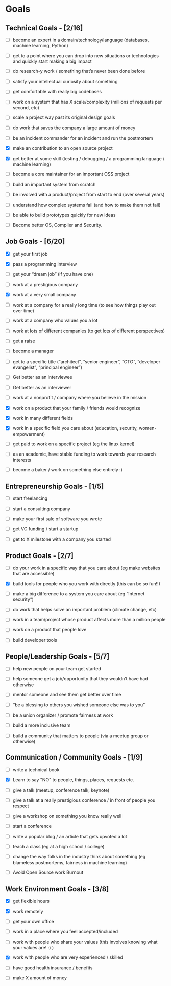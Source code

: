 # Goals

## Technical Goals - [2/16]

- [ ] become an expert in a domain/technology/language (databases, machine learning, Python)

- [ ] get to a point where you can drop into new situations or technologies and quickly start making a big impact

- [ ] do research-y work / something that’s never been done before

- [ ] satisfy your intellectual curiosity about something

- [ ] get comfortable with really big codebases

- [ ] work on a system that has X scale/complexity (millions of requests per second, etc)

- [ ] scale a project way past its original design goals

- [ ] do work that saves the company a large amount of money

- [ ] be an incident commander for an incident and run the postmortem

- [x] make an contribution to an open source project

- [x] get better at some skill (testing / debugging / a programming language / machine learning)

- [ ] become a core maintainer for an important OSS project

- [ ] build an important system from scratch

- [ ] be involved with a product/project from start to end (over several years)

- [ ] understand how complex systems fail (and how to make them not fail)

- [ ] be able to build prototypes quickly for new ideas

- [ ] Become better OS, Complier and Security.

## Job Goals - [6/20]

- [x] get your first job

- [x] pass a programming interview

- [ ] get your “dream job” (if you have one)

- [ ] work at a prestigious company

- [x] work at a very small company

- [ ] work at a company for a really long time (to see how things play out over time)

- [ ] work at a company who values you a lot

- [ ] work at lots of different companies (to get lots of different perspectives)

- [ ] get a raise

- [ ] become a manager

- [ ] get to a specific title (“architect”, “senior engineer”, “CTO”, “developer evangelist”, “principal engineer”)

- [ ] Get better as an interviewee

- [ ] Get better as an interviewer

- [ ] work at a nonprofit / company where you believe in the mission

- [x] work on a product that your family / friends would recognize

- [x] work in many different fields

- [x] work in a specific field you care about (education, security, women-empowerment)

- [ ] get paid to work on a specific project (eg the linux kernel)

- [ ] as an academic, have stable funding to work towards your research interests

- [ ] become a baker / work on something else entirely :)

## Entrepreneurship Goals - [1/5]

- [ ] start freelancing

- [ ] start a consulting company

- [ ] make your first sale of software you wrote

- [ ] get VC funding / start a startup

- [ ] get to X milestone with a company you started

## Product Goals - [2/7]

- [ ] do your work in a specific way that you care about (eg make websites that are accessible)

- [x] build tools for people who you work with directly (this can be so fun!!)

- [ ] make a big difference to a system you care about (eg “internet security”)

- [ ] do work that helps solve an important problem (climate change, etc)

- [ ] work in a team/project whose product affects more than a million people

- [ ] work on a product that people love

- [ ] build developer tools

## People/Leadership Goals - [5/7]

- [ ] help new people on your team get started

- [ ] help someone get a job/opportunity that they wouldn’t have had otherwise

- [ ] mentor someone and see them get better over time

- [ ] “be a blessing to others you wished someone else was to you”

- [ ] be a union organizer / promote fairness at work

- [ ] build a more inclusive team

- [ ] build a community that matters to people (via a meetup group or otherwise)

## Communication / Community Goals - [1/9]

- [ ] write a technical book

- [x] Learn to say "NO" to people, things, places, requests etc.

- [ ] give a talk (meetup, conference talk, keynote)

- [ ] give a talk at a really prestigious conference / in front of people you respect

- [ ] give a workshop on something you know really well

- [ ] start a conference

- [ ] write a popular blog / an article that gets upvoted a lot

- [ ] teach a class (eg at a high school / college)

- [ ] change the way folks in the industry think about something (eg blameless postmortems, fairness in machine learning)

- [ ] Avoid Open Source work Burnout

## Work Environment Goals - [3/8]

- [x] get flexible hours

- [x] work remotely

- [ ] get your own office

- [ ] work in a place where you feel accepted/included

- [ ] work with people who share your values (this involves knowing what your values are! :) )

- [x] work with people who are very experienced / skilled

- [ ] have good health insurance / benefits

- [ ] make X amount of money
